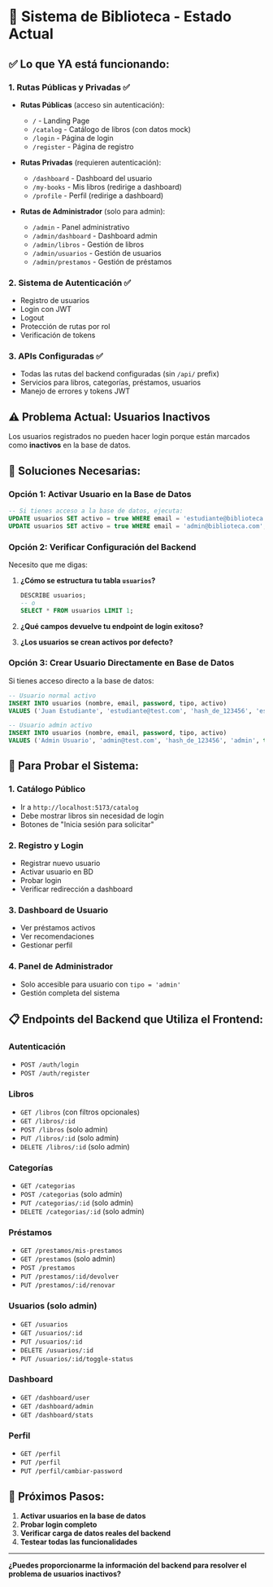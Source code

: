# 🚀 Sistema de Biblioteca - Estado Actual

## ✅ Lo que YA está funcionando:

### 1. **Rutas Públicas y Privadas** ✅
- **Rutas Públicas** (acceso sin autenticación):
  - `/` - Landing Page
  - `/catalog` - Catálogo de libros (con datos mock)
  - `/login` - Página de login
  - `/register` - Página de registro

- **Rutas Privadas** (requieren autenticación):
  - `/dashboard` - Dashboard del usuario
  - `/my-books` - Mis libros (redirige a dashboard)
  - `/profile` - Perfil (redirige a dashboard)

- **Rutas de Administrador** (solo para admin):
  - `/admin` - Panel administrativo
  - `/admin/dashboard` - Dashboard admin
  - `/admin/libros` - Gestión de libros
  - `/admin/usuarios` - Gestión de usuarios
  - `/admin/prestamos` - Gestión de préstamos

### 2. **Sistema de Autenticación** ✅
- Registro de usuarios
- Login con JWT
- Logout
- Protección de rutas por rol
- Verificación de tokens

### 3. **APIs Configuradas** ✅
- Todas las rutas del backend configuradas (sin `/api/` prefix)
- Servicios para libros, categorías, préstamos, usuarios
- Manejo de errores y tokens JWT

## ⚠️ Problema Actual: Usuarios Inactivos

Los usuarios registrados no pueden hacer login porque están marcados como **inactivos** en la base de datos.

## 🔧 Soluciones Necesarias:

### Opción 1: Activar Usuario en la Base de Datos
```sql
-- Si tienes acceso a la base de datos, ejecuta:
UPDATE usuarios SET activo = true WHERE email = 'estudiante@biblioteca.com';
UPDATE usuarios SET activo = true WHERE email = 'admin@biblioteca.com';
```

### Opción 2: Verificar Configuración del Backend
Necesito que me digas:

1. **¿Cómo se estructura tu tabla `usuarios`?**
   ```sql
   DESCRIBE usuarios;
   -- o
   SELECT * FROM usuarios LIMIT 1;
   ```

2. **¿Qué campos devuelve tu endpoint de login exitoso?**
   
3. **¿Los usuarios se crean activos por defecto?**

### Opción 3: Crear Usuario Directamente en Base de Datos
Si tienes acceso directo a la base de datos:

```sql
-- Usuario normal activo
INSERT INTO usuarios (nombre, email, password, tipo, activo) 
VALUES ('Juan Estudiante', 'estudiante@test.com', 'hash_de_123456', 'estudiante', true);

-- Usuario admin activo  
INSERT INTO usuarios (nombre, email, password, tipo, activo)
VALUES ('Admin Usuario', 'admin@test.com', 'hash_de_123456', 'admin', true);
```

## 🧪 Para Probar el Sistema:

### 1. **Catálogo Público**
- Ir a `http://localhost:5173/catalog`
- Debe mostrar libros sin necesidad de login
- Botones de "Inicia sesión para solicitar"

### 2. **Registro y Login**
- Registrar nuevo usuario
- Activar usuario en BD
- Probar login
- Verificar redirección a dashboard

### 3. **Dashboard de Usuario**
- Ver préstamos activos
- Ver recomendaciones
- Gestionar perfil

### 4. **Panel de Administrador**
- Solo accesible para usuario con `tipo = 'admin'`
- Gestión completa del sistema

## 📋 Endpoints del Backend que Utiliza el Frontend:

### Autenticación
- `POST /auth/login`
- `POST /auth/register`

### Libros
- `GET /libros` (con filtros opcionales)
- `GET /libros/:id`
- `POST /libros` (solo admin)
- `PUT /libros/:id` (solo admin)
- `DELETE /libros/:id` (solo admin)

### Categorías
- `GET /categorias`
- `POST /categorias` (solo admin)
- `PUT /categorias/:id` (solo admin)
- `DELETE /categorias/:id` (solo admin)

### Préstamos
- `GET /prestamos/mis-prestamos`
- `GET /prestamos` (solo admin)
- `POST /prestamos`
- `PUT /prestamos/:id/devolver`
- `PUT /prestamos/:id/renovar`

### Usuarios (solo admin)
- `GET /usuarios`
- `GET /usuarios/:id`
- `PUT /usuarios/:id`
- `DELETE /usuarios/:id`
- `PUT /usuarios/:id/toggle-status`

### Dashboard
- `GET /dashboard/user`
- `GET /dashboard/admin`
- `GET /dashboard/stats`

### Perfil
- `GET /perfil`
- `PUT /perfil`
- `PUT /perfil/cambiar-password`

## 🎯 Próximos Pasos:

1. **Activar usuarios en la base de datos**
2. **Probar login completo**
3. **Verificar carga de datos reales del backend**
4. **Testear todas las funcionalidades**

---

**¿Puedes proporcionarme la información del backend para resolver el problema de usuarios inactivos?**

